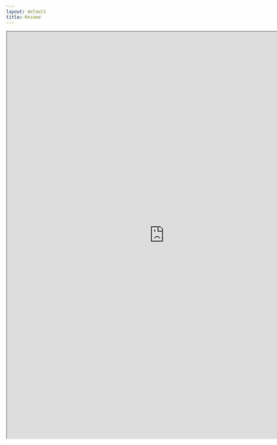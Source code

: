 ```yaml
---
layout: default
title: Resume
---
```


<iframe width="850" height="1100"  src="https://resume.creddle.io/embed/gojvtz91vsx" </iframe>
